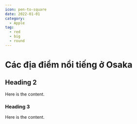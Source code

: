```yaml
---
icon: pen-to-square
date: 2022-01-01
category:
  - Apple
tag:
  - red
  - big
  - round
---
```


#  Các địa điểm nổi tiếng ở Osaka

## Heading 2

Here is the content.

### Heading 3

Here is the content.
